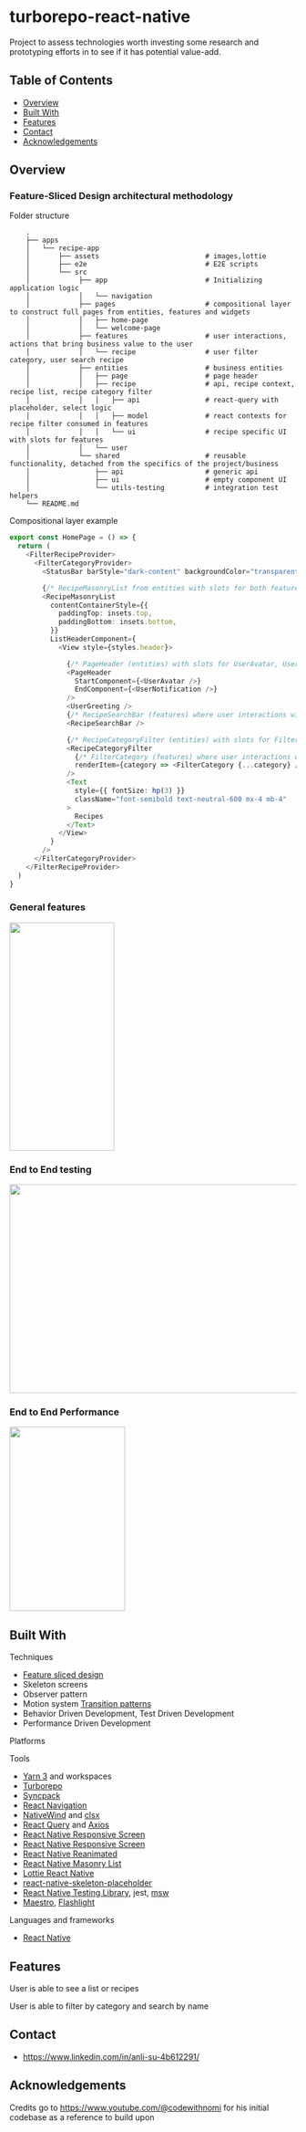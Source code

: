 # turborepo-react-native

Project to assess technologies worth investing some research and prototyping efforts in to see if it has potential value-add.

## Table of Contents

- [Overview](#overview)
- [Built With](#built-with)
- [Features](#features)
- [Contact](#contact)
- [Acknowledgements](#acknowledgements)

## Overview

<!-- TODO: Add a screenshot of the live project.
    1. Link to a 'live demo.'
    2. Describe your overall experience in a couple of sentences.
    3. List a few specific technical things that you learned or improved on.
    4. Share any other tips or guidance for others attempting this or something similar.
 -->

### Feature-Sliced Design architectural methodology

Folder structure

```
    .
    ├── apps
    │   └── recipe-app
    │       ├── assets                          # images,lottie
    │       ├── e2e                             # E2E scripts
    │       └── src
    │            ├── app                        # Initializing application logic
    │            │   └── navigation
    │            ├── pages                      # compositional layer to construct full pages from entities, features and widgets
    │            │   ├── home-page
    │            │   └── welcome-page
    │            ├── features                   # user interactions, actions that bring business value to the user
    │            │   └── recipe                 # user filter category, user search recipe
    │            ├── entities                   # business entities
    │            │   ├── page                   # page header
    │            │   ├── recipe                 # api, recipe context, recipe list, recipe category filter
    │            │   │   ├── api                # react-query with placeholder, select logic
    │            │   │   ├── model              # react contexts for recipe filter consumed in features
    │            │   │   └── ui                 # recipe specific UI with slots for features
    │            │   └── user
    │            └── shared                     # reusable functionality, detached from the specifics of the project/business
    │                ├── api                    # generic api
    │                ├── ui                     # empty component UI
    │                └── utils-testing          # integration test helpers
    └── README.md
```

Compositional layer example

```ts
export const HomePage = () => {
  return (
    <FilterRecipeProvider>
      <FilterCategoryProvider>
        <StatusBar barStyle="dark-content" backgroundColor="transparent" />

        {/* RecipeMasonryList from entities with slots for both features and entities */}
        <RecipeMasonryList
          contentContainerStyle={{
            paddingTop: insets.top,
            paddingBottom: insets.bottom,
          }}
          ListHeaderComponent={
            <View style={styles.header}>

              {/* PageHeader (entities) with slots for UserAvatar, UserNotification (entities) */}
              <PageHeader
                StartComponent={<UserAvatar />}
                EndComponent={<UserNotification />}
              />
              <UserGreeting />
              {/* RecipeSearchBar (features) where user interactions will trigger FilterRecipeContext (entities) */}
              <RecipeSearchBar />

              {/* RecipeCategoryFilter (entities) with slots for FilterCategory (features) */}
              <RecipeCategoryFilter
                {/* FilterCategory (features) where user interactions will trigger FilterCategoryContext (entities) */}
                renderItem={category => <FilterCategory {...category} />}FilterRecipeContext (entities)
              />
              <Text
                style={{ fontSize: hp(3) }}
                className="font-semibold text-neutral-600 mx-4 mb-4"
              >
                Recipes
              </Text>
            </View>
          }
        />
      </FilterCategoryProvider>
    </FilterRecipeProvider>
  )
}
```

### General features

<img src="docs/overview.gif" width="184" height="400" />

### End to End testing

<img src="docs/end-to-end.gif" width="600" height="366" />

### End to End Performance

<img src="docs/performance.png" width="203" height="323" />

## Built With

<!-- TODO: List any MAJOR libraries/frameworks (e.g. React, Tailwind) with links to their homepages. -->

Techniques

- [Feature sliced design](https://feature-sliced.design/)
- Skeleton screens
- Observer pattern
- Motion system [Transition patterns](https://m2.material.io/design/motion/the-motion-system.html#transition-patterns)
- Behavior Driven Development, Test Driven Development
- Performance Driven Development

Platforms

Tools

- [Yarn 3](https://yarnpkg.com/) and workspaces
- [Turborepo](https://turbo.build/)
- [Syncpack](https://github.com/JamieMason/syncpack)
- [React Navigation](https://reactnavigation.org/)
- [NativeWind](https://www.nativewind.dev/) and [clsx](https://www.npmjs.com/package/clsx)
- [React Query](https://tanstack.com/query/v3/) and [Axios](https://github.com/axios/axios)
- [React Native Responsive Screen](https://github.com/marudy/react-native-responsive-screen)
- [React Native Responsive Screen](https://github.com/marudy/react-native-responsive-screen)
- [React Native Reanimated](https://docs.swmansion.com/react-native-reanimated/)
- [React Native Masonry List](https://github.com/hyochan/react-native-masonry-list)
- [Lottie React Native](https://github.com/lottie-react-native/lottie-react-native)
- [react-native-skeleton-placeholder](https://github.com/chramos/react-native-skeleton-placeholder)
- [React Native Testing Library](https://callstack.github.io/react-native-testing-library/), jest, [msw](https://mswjs.io/)
- [Maestro](https://maestro.mobile.dev/), [Flashlight](https://flashlight.dev/)

Languages and frameworks

- [React Native](https://reactnative.dev/)

## Features

<!-- TODO: List what specific 'user problems' that this application solves. -->

User is able to see a list or recipes

User is able to filter by category and search by name

## Contact

<!-- TODO: Include icons and links to your RELEVANT, PROFESSIONAL 'DEV-ORIENTED' social media. LinkedIn and dev.to are minimum. -->

- https://www.linkedin.com/in/anli-su-4b612291/

## Acknowledgements

<!-- TODO: List any blog posts, tutorials or plugins that you may have used to complete the project. Only list those that had a significant impact. Obviously, we all 'Google' stuff while working on our things, but maybe something in particular stood out as a 'major contributor' to your skill set for this project. -->

Credits go to https://www.youtube.com/@codewithnomi for his initial codebase as a reference to build upon
